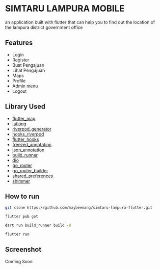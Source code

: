 # SIMTARU LAMPURA MOBILE

an application built with flutter that can help you to find out the location of the lampura district government office

## Features

- Login
- Register
- Buat Pengajuan
- Lihat Pengajuan
- Maps
- Profile
- Admin menu
- Logout

## Library Used

- [flutter_map](https://pub.dev/packages/flutter_map)
- [latlong](https://pub.dev/packages/latlong)
- [riverpod_generator](https://pub.dev/packages/riverpod_generator)
- [hooks_riverpod](https://pub.dev/packages/hooks_riverpod)
- [flutter_hooks](https://pub.dev/packages/flutter_hooks)
- [freezed_annotation](https://pub.dev/packages/freezed_annotation)
- [json_annotation](https://pub.dev/packages/json_annotation)
- [build_runner](https://pub.dev/packages/build_runner)
- [dio](https://pub.dev/packages/dio)
- [go_router](https://pub.dev/packages/go_router)
- [go_router_builder](https://pub.dev/packages/go_router_builder)
- [shared_preferences](https://pub.dev/packages/shared_preferences)
- [shimmer](https://pub.dev/packages/shimmer)

## How to run

```bash
git clone https://github.com/maybeenang/simtaru-lampura-flutter.git
```

```bash
flutter pub get
```

```bash
dart run build_runner build -d
```

```bash
flutter run
```

## Screenshot

Coming Soon
